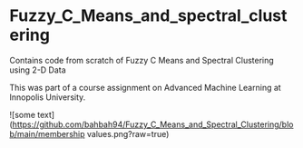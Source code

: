 # Fuzzy_C_Means_and_spectral_clustering
Contains code from scratch of Fuzzy C Means and Spectral Clustering using 2-D Data

This was part of a course assignment on Advanced Machine Learning at Innopolis University.


![some text](https://github.com/bahbah94/Fuzzy_C_Means_and_Spectral_Clustering/blob/main/membership values.png?raw=true)

